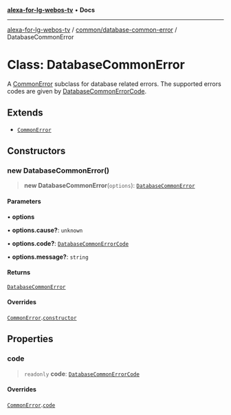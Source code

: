 [**alexa-for-lg-webos-tv**](../../../README.md) • **Docs**

***

[alexa-for-lg-webos-tv](../../../modules.md) / [common/database-common-error](../README.md) / DatabaseCommonError

# Class: DatabaseCommonError

A [CommonError](../../common-error/classes/CommonError.md) subclass for database related errors. The supported
errors codes are given by [DatabaseCommonErrorCode](../type-aliases/DatabaseCommonErrorCode.md).

## Extends

- [`CommonError`](../../common-error/classes/CommonError.md)

## Constructors

### new DatabaseCommonError()

> **new DatabaseCommonError**(`options`): [`DatabaseCommonError`](DatabaseCommonError.md)

#### Parameters

• **options**

• **options.cause?**: `unknown`

• **options.code?**: [`DatabaseCommonErrorCode`](../type-aliases/DatabaseCommonErrorCode.md)

• **options.message?**: `string`

#### Returns

[`DatabaseCommonError`](DatabaseCommonError.md)

#### Overrides

[`CommonError`](../../common-error/classes/CommonError.md).[`constructor`](../../common-error/classes/CommonError.md#constructors)

## Properties

### code

> `readonly` **code**: [`DatabaseCommonErrorCode`](../type-aliases/DatabaseCommonErrorCode.md)

#### Overrides

[`CommonError`](../../common-error/classes/CommonError.md).[`code`](../../common-error/classes/CommonError.md#code)

